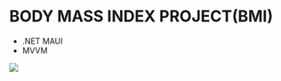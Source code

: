 # BODY MASS INDEX PROJECT(BMI)

- .NET MAUI
- MVVM

<img align="left" src="https://github.com/BusraYorulmaz/BMI/blob/main/screenshots/bmı_screen.png"   />

 
